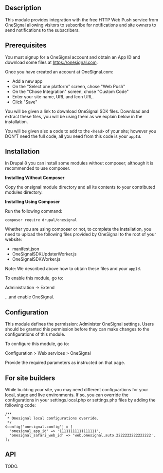 Description
-----------
This module provides integration with the free HTTP Web Push service from
OneSignal allowing visitors to subscribe for notifications and site owners to
send notifications to the subscribers.


Prerequisites
-------------
You must signup for a OneSignal account and obtain an App ID and download
some files at https://onesignal.com.

Once you have created an account at OneSignal.com:

* Add a new app
* On the "Select one platform" screen, chose "Web Push"
* On the "Chose Integration" screen, chose "Custom Code"
* Enter your site name, URL and Icon URL.
* Click "Save"

You will be given a link to download OneSignal SDK files. Download and extract
these files, you will be using them as we explain below in the installation.

You will be given also a code to add to the `<head>` of your site; however
you DON'T need the full code, all you need from this code is your `appId`.


Installation
------------
In Drupal 8 you can install some modules without composer; although it is
recommended to use composer.

**Installing Without Composer**

Copy the onsignal module directory and all its contents to your contributed
modules directory.

**Installing Using Composer**

Run the following command:
 
 `composer require drupal/onesignal`
 
Whether you are using composer or not, to complete the installation, you need
to upload the following files provided by OneSignal to the root of your
website:

* manifest.json
* OneSignalSDKUpdaterWorker.js
* OneSignalSDKWorker.js

Note: We described above how to obtain these files and your `appId`.

To enable this module, go to:

Administration -> Extend
 
...and enable OneSignal.

Configuration
-------------
This module defines the permission: Administer OneSignal settings. Users
should be granted this permission before they can make changes to the
configurations of this module.

To configure this module, go to:
 
Configuration > Web services > OneSignal

Provide the required parameters as instructed on that page.

For site builders
-----------------

While building your site, you may need different configuartions for your
local, stage and live environments. If so, you can override the
configurations in your settings.local.php or settings.php files by adding the
following code:

```
/**
 * Onesignal local configurations override.
 */
$config['onesignal.config'] = [
  'onesignal_app_id' => '11111111111111111',
  'onesignal_safari_web_id' => 'web.onesignal.auto.2222222222222222',
];

```

API
---
TODO.
